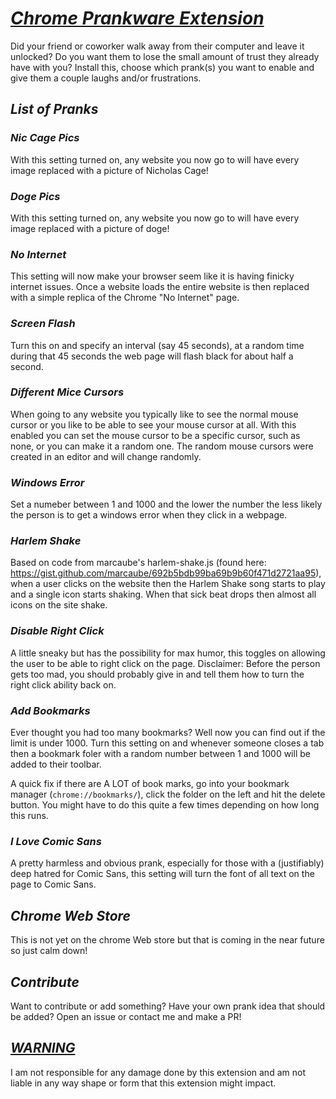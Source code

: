 # ***<u>Chrome Prankware Extension</u>***

Did your friend or coworker walk away from their computer and leave it unlocked? 
Do you want them to lose the small amount of trust they already have with you? 
Install this, choose which prank(s) you want to enable and give them a couple laughs and/or frustrations.

## ***List of Pranks***

### ***Nic Cage Pics***

With this setting turned on, any website you now go to will have every image replaced with a picture of Nicholas Cage!

### ***Doge Pics***
With this setting turned on, any website you now go to will have every image replaced with a picture of doge!


### ***No Internet***

This setting will now make your browser seem like it is having finicky internet issues. Once a website loads the entire website is then replaced with a simple replica of the Chrome "No Internet" page.

### ***Screen Flash***

Turn this on and specify an interval (say 45 seconds), at a random time during that 45 seconds the web page will flash black for about half a second.

### ***Different Mice Cursors***

When going to any website you typically like to see the normal mouse cursor or you like to be able to see your mouse cursor at all. With this enabled you can set the mouse cursor to be a specific cursor, such as none, or you can make it a random one. 
The random mouse cursors were created in an editor and will change randomly. 

### ***Windows Error***
Set a numeber between 1 and 1000 and the lower the number the less likely the person is to get a windows error when they click in a webpage.

### ***Harlem Shake***
Based on code from marcaube's harlem-shake.js (found here: https://gist.github.com/marcaube/692b5bdb99ba69b9b60f471d2721aa95), when a user clicks on the website then the Harlem Shake song starts to play and a single icon starts shaking. When that sick beat drops then almost all icons on the site shake. 

### ***Disable Right Click***
A little sneaky but has the possibility for max humor, this toggles on allowing the user to be able to right click on the page. Disclaimer: Before the person gets too mad, you should probably give in and tell them how to turn the right click ability back on.

### ***Add Bookmarks***
Ever thought you had too many bookmarks? Well now you can find out if the limit is under 1000. Turn this setting on and whenever someone closes a tab then a bookmark foler with a random number between 1 and 1000 will be added to their toolbar. 

A quick fix if there are A LOT of book marks, go into your bookmark manager (`chrome://bookmarks/`), click the folder on the left and hit the delete button. You might have to do this quite a few times depending on how long this runs.

### ***I Love Comic Sans***
A pretty harmless and obvious prank, especially for those with a (justifiably) deep hatred for Comic Sans, this setting will turn the font of all text on the page to Comic Sans.



## ***Chrome Web Store***
This is not yet on the chrome Web store but that is coming in the near future so just calm down!


## ***Contribute***

Want to contribute or add something? Have your own prank idea that should be added?
Open an issue or contact me and make a PR!

## ***<u>WARNING</u>***
I am not responsible for any damage done by this extension and am not liable in any way shape or form that this extension might impact.
